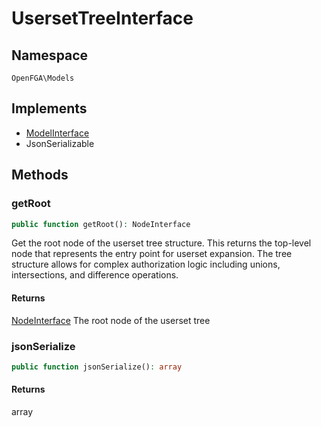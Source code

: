 # UsersetTreeInterface


## Namespace
`OpenFGA\Models`

## Implements
* [ModelInterface](Models/ModelInterface.md)
* JsonSerializable



## Methods
### getRoot


```php
public function getRoot(): NodeInterface
```

Get the root node of the userset tree structure. This returns the top-level node that represents the entry point for userset expansion. The tree structure allows for complex authorization logic including unions, intersections, and difference operations.


#### Returns
[NodeInterface](Models/NodeInterface.md)
 The root node of the userset tree

### jsonSerialize


```php
public function jsonSerialize(): array
```



#### Returns
array

